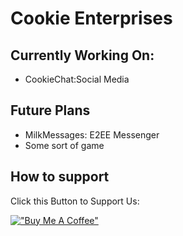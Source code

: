 # Cookie Enterprises
## Currently Working On:
- CookieChat:Social Media
## Future Plans
- MilkMessages: E2EE Messenger
- Some sort of game
## How to support
Click this Button to Support Us:

[!["Buy Me A Coffee"](https://www.buymeacoffee.com/assets/img/custom_images/orange_img.png)](https://www.buymeacoffee.com/cookieenterprises)
